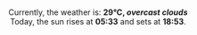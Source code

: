 <p  align="center"><br/>Currently, the weather is: <b> 29°C, <i>overcast clouds</i></b></br>Today, the sun rises at <b>05:33</b> and sets at <b>18:53</b>.</p>